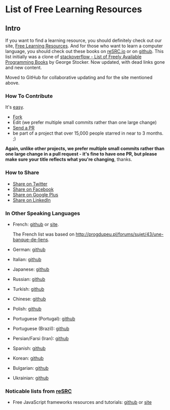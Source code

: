List of Free Learning Resources
===

Intro
---

If you want to find a learning resource, you should definitely check out our site, [Free Learning Resources](http://resrc.io).
And for those who want to learn a computer language, you should check out these books on [reSRC.io](http://resrc.io/list/10/list-of-free-programming-books/) or on [github](/free-programming-books.md).
This list initially was a clone of [stackoverflow - List of Freely Available Programming Books](http://stackoverflow.com/questions/194812/list-of-freely-available-programming-books/392926#392926) by George Stocker. Now updated, with dead links gone and new content.

Moved to GitHub for collaborative updating and for the site mentioned above.


### How To Contribute
It's [easy](https://github.com/vhf/free-programming-books/wiki/Contribution).
- [Fork](https://help.github.com/articles/fork-a-repo)
- Edit (we prefer multiple small commits rather than one large change)
- [Send a PR](https://help.github.com/articles/using-pull-requests  )
- be part of a project that over 15,000 people starred in near to 3 months. ;)

**Again, unlike other projects, we prefer multiple small commits rather than one large change in a pull request - it's fine to have one PR, but please make sure your title reflects what you're changing**, thanks.

### How to Share
+ [Share on Twitter](http://twitter.com/home?status=https://github.com/vhf/free-programming-books%0AFree%20Programming%20Books)
+ [Share on Facebook](http://www.facebook.com/sharer/sharer.php?s=100&p[url]=https://github.com/vhf/free-programming-books&p[images][0]=&p[title]=Free%20Programming%20Books&p[summary]=)
+ [Share on Google Plus](https://plus.google.com/share?url=https://github.com/vhf/free-programming-books)
+ [Share on LinkedIn](http://www.linkedin.com/shareArticle?mini=true&url=https://github.com/vhf/free-programming-books&title=Free%20Programming%20Books&summary=&source=)


### In Other Speaking Languages

+ French: [github](/free-programming-books-fr.md) or [site](http://resrc.io/list/33/livres-gratuits-sur-la-programmation/).

    The French list was based on <http://progdupeu.pl/forums/sujet/43/une-banque-de-liens>.
+ German: [github](/free-programming-books-de.md)

+ Italian: [github](/free-programming-books-it.md)

+ Japanese: [github](/free-programming-books-ja.md)

+ Russian: [github](/free-programming-books-ru.md)

+ Turkish: [github](/free-programming-books-tr.md)

+ Chinese: [github](/free-programming-books-zh.md)

+ Polish: [github](/free-programming-books-pl.md)

+ Portuguese (Portugal): [github](/free-programming-books-pt_PT.md)

+ Portuguese (Brazil): [github](/free-programming-books-pt_BR.md)

+ Persian/Farsi (Iran): [github](/free-programming-books-fa_IR.md)

+ Spanish: [github](/free-programming-books-es.md)

+ Korean: [github](/free-programming-books-ko.md)

+ Bulgarian: [github](/free-programming-books-bg.md)

+ Ukrainian: [github](/free-programming-books-ua.md)

### Noticable lists from [reSRC](http://resrc.io/)

+ Free JavaScript frameworks resources and tutorials: [github](/javascript-frameworks-resources.md) or [site](http://resrc.io/list/18/javascript-frameworks/)
